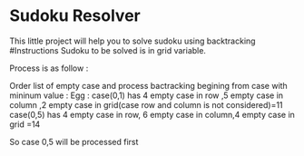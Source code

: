 # Sudoku Resolver

This little project will help you to solve sudoku using backtracking
#Instructions
Sudoku to be solved is in grid variable.

Process is as follow :

Order list of empty case and process bactracking begining from case with mininum value :
Egg : case(0,1) has 4 empty case in row ,5 empty case in column ,2 empty case in grid(case row and column is not considered)=11
      case(0,5) has 4 empty case in row, 6 empty case in column,4 empty case in grid =14
	  
So  case 0,5 will be processed first